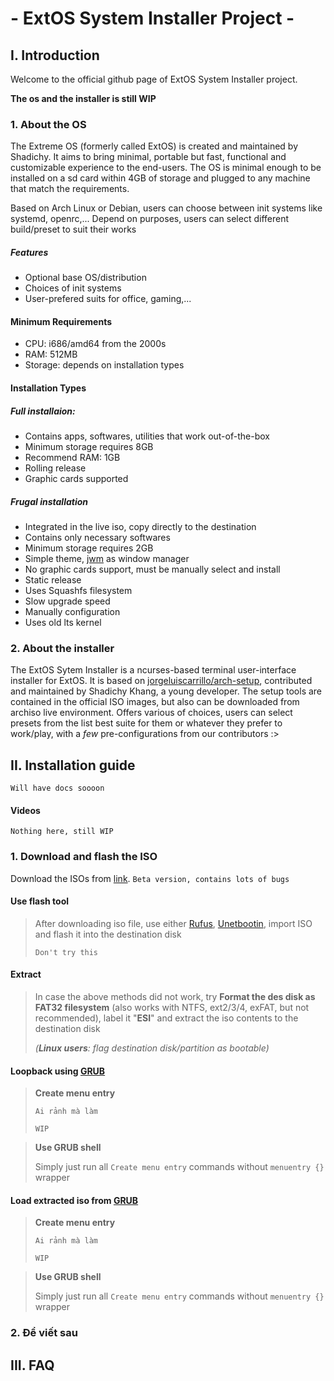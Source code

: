 #     - ExtOS System Installer Project -

## I. Introduction

  Welcome to the official github page of ExtOS System Installer project.
  
  **The os and the installer is still WIP**

  ### 1. About the OS
  
  The Extreme OS (formerly called ExtOS) is created and maintained by Shadichy. It aims to bring minimal, portable but fast, functional and customizable experience to the end-users. The OS is minimal enough to be installed on a sd card within 4GB of storage and plugged to any machine that match the requirements.
  
  Based on Arch Linux or Debian, users can choose between init systems like systemd, openrc,... Depend on purposes, users can select different build/preset to suit their works
  ##### Features
  
  * Optional base OS/distribution
  * Choices of init systems
  * User-prefered suits for office, gaming,...
  
  #### Minimum Requirements
  
  * CPU: i686/amd64 from the 2000s
  * RAM: 512MB
  * Storage: depends on installation types
  
  #### Installation Types
  
  ##### Full installaion:
      
   * Contains apps, softwares, utilities that work out-of-the-box
   * Minimum storage requires 8GB
   * Recommend RAM: 1GB
   * Rolling release
   * Graphic cards supported
      
  ##### Frugal installation
  
   * Integrated in the live iso, copy directly to the destination
   * Contains only necessary softwares
   * Minimum storage requires 2GB
   * Simple theme, [jwm](https://joewing.net/projects/jwm/) as window manager
   * No graphic cards support, must be manually select and install
   * Static release
   * Uses Squashfs filesystem
   * Slow upgrade speed
   * Manually configuration
   * Uses old lts kernel
  
  ### 2. About the installer
  
  The ExtOS Sytem Installer is a ncurses-based terminal user-interface installer for ExtOS. It is based on [jorgeluiscarrillo/arch-setup](https://github.com/jorgeluiscarrillo/arch-setup), contributed and maintained by Shadichy Khang, a young developer. The setup tools are contained in the official ISO images, but also can be downloaded from archiso live environment. Offers various of choices, users can select presets from the list best suite for them or whatever they prefer to work/play, with a *few* pre-configurations from our contributors :>

## II. Installation guide
  `Will have docs soooon`
  #### Videos
  `Nothing here, still WIP`
  
  
  ### 1. Download and flash the ISO
   Download the ISOs from [link](https://drive.google.com/file/d/1Z3dfQ1Dbb4jeEGS-6ktaEAvszGCem8nN/view?usp=sharing).
   `Beta version, contains lots of bugs`
    
  #### Use flash tool
    
   > After downloading iso file, use either [Rufus](https://rufus.ie/en/), [Unetbootin](https://unetbootin.github.io/), import ISO and flash it into the destination disk
   > 
   > `Don't try this`
    
   #### Extract
    
   > In case the above methods did not work, try **Format the des disk as FAT32 filesystem** (also works with NTFS, ext2/3/4, exFAT, but not recommended), label it "**ESI**" and extract the iso contents to the destination disk
   > 
   > *(**Linux users**: flag destination disk/partition as bootable)*
      
   #### Loopback using [GRUB](https://www.gnu.org/software/grub/)
   
   > **Create menu entry**
   > 
   > `Ai rảnh mà làm`
   > 
   > `WIP`
   
   > **Use GRUB shell**
   > 
   > Simply just run all `Create menu entry` commands without `menuentry {}` wrapper
   
   #### Load extracted iso from [GRUB](https://www.gnu.org/software/grub/)
   
   > **Create menu entry**
   > 
   > `Ai rảnh mà làm`
   > 
   > `WIP`
   
   > **Use GRUB shell**
   > 
   > Simply just run all `Create menu entry` commands without `menuentry {}` wrapper
   
  ### 2. Để viết sau
  
  
  ## III. FAQ

